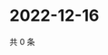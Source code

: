 # 2022-12-16

共 0 条

<!-- BEGIN WEIBO -->
<!-- 最后更新时间 Fri Dec 16 2022 23:00:55 GMT+0800 (China Standard Time) -->

<!-- END WEIBO -->
